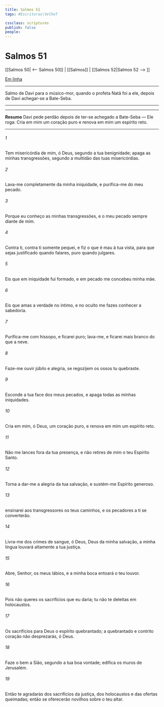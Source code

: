 ```yaml
---
title: Salmos 51
tags: #Escrituras\VelhoT

cssclass: scriptures
publish: false
people:
---
```


# Salmos 51
[[Salmos 50| <-- Salmos 50]] | [[Salmos]] | [[Salmos 52|Salmos 52 --> ]]

[Em linha](https://churchofjesuschrist.org/study/scriptures/ot/ps/51?lang=por)

---
Salmo de Davi para o músico-mor, quando o profeta Natã foi a ele, depois de Davi achegar-se a Bate-Seba.

---

---
__Resumo__
Davi pede perdão depois de ter-se achegado a Bate-Seba — Ele roga: Cria em mim um coração puro e renova em mim um espírito reto.

---
###### 1 
Tem misericórdia de mim, ó Deus, segundo a tua benignidade; apaga as minhas transgressões, segundo a multidão das tuas misericórdias.

###### 2 
Lava-me completamente da minha iniquidade, e purifica-me do meu pecado.

###### 3 
Porque eu conheço as minhas transgressões, e o meu pecado  sempre diante de mim.

###### 4 
Contra ti, contra ti somente pequei, e fiz o que é mau à tua vista, para que sejas justificado quando falares,  puro quando julgares.

###### 5 
Eis que em iniquidade fui formado, e em pecado me concebeu minha mãe.

###### 6 
Eis que amas a verdade no íntimo, e no oculto me fazes conhecer a sabedoria.

###### 7 
Purifica-me com hissopo, e ficarei puro; lava-me, e ficarei mais branco do que a neve.

###### 8 
Faze-me ouvir júbilo e alegria,  se regozijem os ossos  tu quebraste.

###### 9 
Esconde a tua face dos meus pecados, e apaga todas as minhas iniquidades.

###### 10 
Cria em mim, ó Deus, um coração puro, e renova em mim um espírito reto.

###### 11 
Não me lances fora da tua presença, e não retires de mim o teu Espírito Santo.

###### 12 
Torna a dar-me a alegria da tua salvação, e sustém-me  Espírito generoso.

###### 13 
 ensinarei aos transgressores os teus caminhos, e os pecadores a ti se converterão.

###### 14 
Livra-me dos crimes de sangue, ó Deus, Deus da minha salvação,  a minha língua louvará altamente a tua justiça.

###### 15 
Abre, Senhor, os meus lábios, e a minha boca entoará o teu louvor.

###### 16 
Pois não queres os sacrifícios que eu daria; tu não te deleitas em holocaustos.

###### 17 
Os sacrifícios para Deus  o espírito quebrantado; a  quebrantado e contrito coração não desprezarás, ó Deus.

###### 18 
Faze o bem a Sião, segundo a tua boa vontade; edifica os muros de Jerusalém.

###### 19 
Então te agradarás dos sacrifícios da justiça, dos holocaustos e das ofertas queimadas; então se oferecerão novilhos sobre o teu altar.

